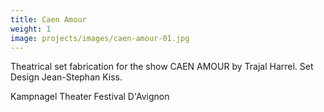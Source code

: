 ```yaml
---
title: Caen Amour
weight: 1
image: projects/images/caen-amour-01.jpg
---
```

Theatrical set fabrication for the show CAEN AMOUR by Trajal Harrel.
Set Design Jean-Stephan Kiss.

Kampnagel Theater
Festival D'Avignon
